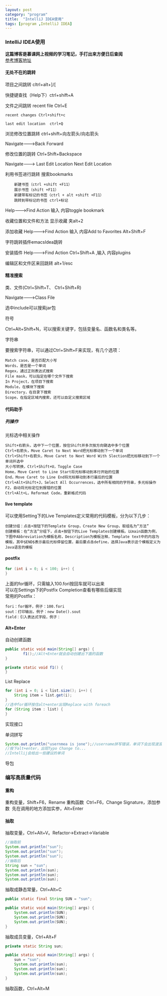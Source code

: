 ```yaml
---
layout: post
category: "program"
title:  "IntelliJ IDEA使用"
tags: [program ,IntelliJ IDEA]
---
```


### IntelliJ IDEA使用  

**这篇博客是慕课网上视频的学习笔记，手打出来方便日后查阅**  
[参考博客地址](https://blog.csdn.net/ljxljxljx747/article/details/79085379)  

#### 无处不在的跳转  

项目之间跳转 cltrl+alt+]/[  

快捷键查找（Help下）ctrl+shift+A  

文件之间跳转 recent file Ctrl+E  

	recent changes Ctrl+shift+c   
	
	last edit location  ctrl+Q   

浏览修改位置跳转 ctrl+shift+向左箭头/向右箭头      

Navigate--->Back     Forward  

修改位置的跳转 Ctrl+Shift+Backspace   

Navigate---> Last Edit Location    Next Edit Location  

利用书签进行跳转 搜索bookmarks      

        新建书签（ctrl +shift +F11）
    	展示书签（shift +F11）
    	新建带有标记的书签（ctrl + alt +shift +F11）
        跳转到带标记的书签 ctrl+标记

Help--->Find Action  输入 内容toggle bookmark   

收藏位置和文件和方法  显示收藏 夹alt+2   

添加收藏 Help--->Find Action 输入 内容Add to Favorites  Alt+Shift+F  

字符跳转插件emacsIdea跳转   

安装插件 Help--->Find Action  Ctrl+Shift+A ,输入 内容plugins  

编辑区和文件区来回跳转 alt+1/esc  


#### 精准搜索  

类、文件(Ctrl+Shift+T、 Ctrl+Shift+R)

Navigate--->Class    File

选中include可以搜索jar包

符号  

Ctrl+Alt+Shift+N，可以搜索关键字，包括变量名、函数名和类名等。  

字符串  

要搜索字符串，可以通过Ctrl+Shift+F来实现，有几个选项：  

    Match case，是否匹配大小写
    Words，是否是一个单词
    Regex，通过正则表达式搜索
    File mask，可以指定在哪个文件下搜索 
    In Project，在项目下搜索
    Module，在模块下搜索
    Directory，在目录下搜索
    Scope，在指定区域内搜索，还可以自定义搜索区域  


#### 代码助手  

##### 列操作  

光标选中相关操作  

	Shift+右箭头，选中下一个位置，按住Shift并多次按方向键选中多个位置
	Ctrl+右箭头，Move Caret to Next Word把光标移动到下一个单词
	Ctrl+Shift+右箭头，Move Caret to Next Word With Slection把光标移动到下一个单词并选中
	大小写转换，Ctrl+Shift+U，Toggle Case
	Home，Move Caret to Line Start将光标移动到本行开始的位置
	End，Move Caret to Line End将光标移动到本行最后的位置
	Ctrl+Alt+Shift+J，Select All Occurrences，选中所有相同的字符串，多光标操作
	F2，自动将光标定位到报错的位置
	Ctrl+Alt+L，Reformat Code，重新格式代码  

#### live template  

可以使用Setting下的Live Templates定义常用的代码模板，分为以下几步：  

	创建分组：点击+按钮下的Template Group，Create New Group，取组名为“方法”
	创建模板：在“方法”分组下，点击+按钮下的Live Templates创建模板。以main函数为例，下图中Abbreviation为模板名称，Description为模板注释，Template text中的内容为模板，其中$END$表示最后光标停留位置，最后要点击define，选择Java表示这个模板定义为Java语言的模板  

#### postfix
```java
for (int i = 0; i < 100; i++) {
}
```

上面的for循环，只需输入100.fori按回车就可以出来  
可以在Settings下的Postfix Completion查看有哪些后缀实现   
常用的Postfix： 

	fori：for循环，例子：100.fori  
	sout：打印输出，例子：new Date().sout  
	field：引入表达式字段，例子：    

#### Alt+Enter  

自动创建函数  

```java
public static void main(String[] args) {
        f1();//Alt+Enter就会自动创建出下面的函数
}

private static void f1() {
}
```

List Replace  

```java
for (int i = 0; i < list.size(); i++) {
    String item = list.get(i);
}
//选中for循环按住alt+enter出现Replace with foreach
for (String item : list) {
}
```

实现接口  

单词拼写  

```java
System.out.println("usernmea is jone");//username拼写错误，单词下会出现波浪线
//按下alt+enter，出现Typo Change to...
//Intellij会给出一些建议的单词
```

导包  

### 编写高质量代码  

#### 重构  

重构变量，Shift+F6，Rename
重构函数
​	Ctrl+F6，Change Signature，添加参数
​	先在调用的地方添加实参，Alt+Enter

#### 抽取  

抽取变量，Ctrl+Alt+V。Refactor->Extract->Variable  

```java
//抽取前
System.out.println("sun");
System.out.println("sun");
System.out.println("sun");
//抽取后
String sun = "sun";
System.out.println(sun);
System.out.println(sun);
System.out.println(sun);
```

抽取成静态常量，Ctrl+Alt+C  

```java
public static final String SUN = "sun";

public static void main(String[] args) {
    System.out.println(SUN);
    System.out.println(SUN);
    System.out.println(SUN);
}
```

抽取成员变量，Ctrl+Alt+F  

```java
private static String sun;

public static void main(String[] args) {
    sun = "sun";
    System.out.println(sun);
    System.out.println(sun);
    System.out.println(sun);
}
```

抽取函数，Ctrl+Alt+M



